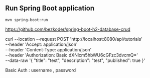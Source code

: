 
## Run Spring Boot application
```
mvn spring-boot:run
```
https://github.com/bezkoder/spring-boot-h2-database-crud

curl --location --request POST 'http://localhost:8080/api/tutorials' \
--header 'Accept: application/json' \
--header 'Content-Type: application/json' \
--header 'Authorization: Basic dXNlcm5hbWU6cGFzc3dvcmQ=' \
--data-raw '{
	"title": "test",
	"description": "test",
	"published": true
}'

Basic Auth : username , password

